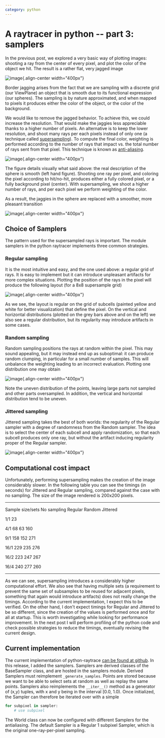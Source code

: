 ```yaml
---
category: python
---
```

A raytracer in python -- part 3: samplers
=========================================

In the previous post, we explored a very basic way of plotting images:
shooting a ray from the center of every pixel, and plot the color of the
object we hit. The result is a rather flat, very jagged image

![image](http://forthescience.org/blog/wp-content/uploads/2011/06/no-antialiasing.png){.align-center
width="400px"}

Border jagging arises from the fact that we are sampling with a discrete
grid (our ViewPlane) an object that is smooth due to its functional
expression (our spheres). The sampling is by nature approximated, and
when mapped to pixels it produces either the color of the object, or the
color of the background.

We would like to remove the jagged behavior. To achieve this, we could
increase the resolution. That would make the jaggies less appreciable
thanks to a higher number of pixels. An alternative is to keep the lower
resolution, and shoot many rays per each pixels instead of only one (a
technique called
[supersampling](http://en.wikipedia.org/wiki/Supersampling)). To compute
the final color, weighting is performed according to the number of rays
that impact vs. the total number of rays sent from that pixel. This
technique is known as
[anti-aliasing](http://en.wikipedia.org/wiki/Anti-aliasing).

![image](http://forthescience.org/blog/wp-content/uploads/2011/06/antialiasing_explained.png){.align-center
width="400px"}

The figure details visually what said above: the real description of the
sphere is smooth (left hand figure). Shooting one ray per pixel, and
coloring the pixel according to hit/no-hit, produces either a fully
colored pixel, or a fully background pixel (center). With supersampling,
we shoot a higher number of rays, and per each pixel we perform
weighting of the color.

As a result, the jaggies in the sphere are replaced with a smoother,
more pleasant transition

![image](http://forthescience.org/blog/wp-content/uploads/2011/06/antialiasing.png){.align-center
width="400px"}

Choice of Samplers
------------------

The pattern used for the supersampled rays is important. The module
samplers in the python raytracer implements three common strategies.

### Regular sampling

It is the most intuitive and easy, and the one used above: a regular
grid of rays. It is easy to implement but it can introduce unpleasant
artifacts for more complex situations. Plotting the position of the rays
in the pixel will produce the following layout (for a 8x8 supersample
grid)

![image](http://forthescience.org/blog/wp-content/uploads/2011/06/regular.png){.align-center
width="400px"}

As we see, the layout is regular on the grid of subcells (painted yellow
and white for better visualization) that define the pixel. On the
vertical and horizontal distributions (plotted on the grey bars above
and on the left) we also see a regular distribution, but its regularity
may introduce artifacts in some cases.

### Random sampling

Random sampling positions the rays at random within the pixel. This may
sound appealing, but it may instead end up as suboptimal: it can produce
random clumping, in particular for a small number of samples. This will
unbalance the weighting leading to an incorrect evaluation. Plotting one
distribution one may obtain

![image](http://forthescience.org/blog/wp-content/uploads/2011/06/random-sampling.png){.align-center
width="400px"}

Note the uneven distribution of the points, leaving large parts not
sampled and other parts oversampled. In addition, the vertical and
horizontal distribution tend to be uneven.

### Jittered sampling

Jittered sampling takes the best of both worlds: the regularity of the
Regular sampler with a degree of randomness from the Random sampler. The
idea is to select the center of each subcell and apply randomization, so
that each subcell produces only one ray, but without the artifact
inducing regularity proper of the Regular sampler.

![image](http://forthescience.org/blog/wp-content/uploads/2011/06/jittered.png){.align-center
width="400px"}

Computational cost impact
-------------------------

Unfortunately, performing supersampling makes the creation of the image
considerably slower. In the following table you can see the timings (in
seconds) for Jittered and Regular sampling, compared against the case
with no sampling. The size of the image rendered is 200x200 pixels.

  -------------------- --------------- ----------- ---------- ------------
  Sample size/sets     No sampling     Regular     Random     Jittered

  1/1                  23                                     

  4/1                                  68          63         160

  9/1                                  158         152        271

  16/1                                 229         235        276

  16/2                                 223         247        267

  16/4                                 240         277        260
  -------------------- --------------- ----------- ---------- ------------

As we can see, supersampling introduces a considerably higher
computational effort. We also see that having multiple sets (a
requirement to prevent the same set of subsamples to be reused for
adjacent pixels, something that again would introduce artifacts) does
not really change the timings. According to the current implementation,
I expect this to be verified. On the other hand, I don\'t expect timings
for Regular and Jittered to be so different, since the creation of the
values is performed once and for all at startup. This is worth
investigating while looking for performance improvement. In the next
post I will perform profiling of the python code and check possible
strategies to reduce the timings, eventually revising the current
design.

Current implementation
----------------------

The current implementation of python-raytrace [can be found at
github](https://github.com/stefanoborini/python-raytrace/commit/00de858590b76929d216bfe0d53605ddcbde8548).
In this release, I added the samplers. Samplers are derived classes of
the BaseSampler class, and are hosted in the samplers module. Derived
Samplers must reimplement `_generate_samples`. Points are stored because
we want to be able to select sets at random as well as replay the same
points. Samplers also reimplements the `__iter__()` method as a
generator of (x,y) tuples, with x and y being in the interval \[0.0,
1.0). Once initialized, the Sampler can therefore be iterated over with
a simple

```python
for subpixel in sampler:
    # use subpixel
```

The World class can now be configured with different Samplers for the
antialiasing. The default Sampler is a Regular 1 subpixel Sampler, which
is the original one-ray-per-pixel sampling.
